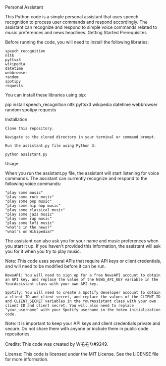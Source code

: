Personal Assistant

This Python code is a simple personal assistant that uses speech recognition to process user commands and respond accordingly. The assistant can recognize and respond to simple voice commands related to music preferences and news headlines.
Getting Started
Prerequisites

Before running the code, you will need to install the following libraries:

    speech_recognition
    nltk
    pyttsx3
    wikipedia
    datetime
    webbrowser
    random
    spotipy
    requests

You can install these libraries using pip:

pip install speech_recognition nltk pyttsx3 wikipedia datetime webbrowser random spotipy requests

Installation

    Clone this repository.

    Navigate to the cloned directory in your terminal or command prompt.

    Run the assistant.py file using Python 3:

    python assistant.py

Usage

When you run the assistant.py file, the assistant will start listening for voice commands. The assistant can currently recognize and respond to the following voice commands:

    "play some music"
    "play some rock music"
    "play some pop music"
    "play some hip hop music"
    "play some classical music"
    "play some jazz music"
    "play some rap music"
    "play some lofi music"
    "what's in the news?"
    "what's on Wikipedia?"

The assistant can also ask you for your name and music preferences when you start it up. If you haven't provided this information, the assistant will ask you for it when you try to play music.

Note: This code uses several APIs that require API keys or client credentials, and will need to be modified before it can be run.

    NewsAPI: You will need to sign up for a free NewsAPI account to obtain an API key, and replace the value of the NEWS_API_KEY variable in the YourAssistant class with your own API key.

    Spotify: You will need to create a Spotify developer account to obtain a client ID and client secret, and replace the values of the CLIENT_ID and CLIENT_SECRET variables in the YourAssistant class with your own client ID and client secret. You will also need to replace "your_username" with your Spotify username in the token initialization code.

Note: It is important to keep your API keys and client credentials private and secure. Do not share them with anyone or include them in public code repositories.


Credits:
This code was created by W乇乇り#9249.

License:
This code is licensed under the MIT License. See the LICENSE file for more information.
